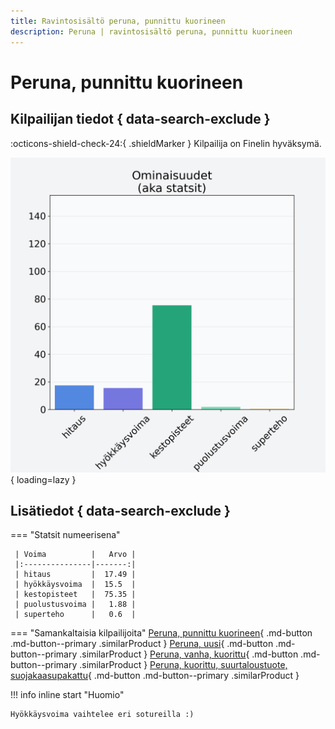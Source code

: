 ```yaml
---
title: Ravintosisältö peruna, punnittu kuorineen
description: Peruna | ravintosisältö peruna, punnittu kuorineen
---
```


# Peruna, punnittu kuorineen


## Kilpailijan tiedot { data-search-exclude }

:octicons-shield-check-24:{ .shieldMarker } Kilpailija on Finelin hyväksymä.

![Peruna, punnittu kuorineen](./images/peruna-punnittu-kuorineen.png){ loading=lazy }

## Lisätiedot { data-search-exclude }
=== "Statsit numeerisena"

     | Voima          |   Arvo |
     |:---------------|-------:|
     | hitaus         |  17.49 |
     | hyökkäysvoima  |  15.5  |
     | kestopisteet   |  75.35 |
     | puolustusvoima |   1.88 |
     | superteho      |   0.6  |

=== "Samankaltaisia kilpailijoita"
    [Peruna, punnittu kuorineen](/peruna-punnittu-kuorineen){ .md-button .md-button--primary .similarProduct }
    [Peruna, uusi](/peruna-uusi){ .md-button .md-button--primary .similarProduct }
    [Peruna, vanha, kuorittu](/peruna-vanha-kuorittu){ .md-button .md-button--primary .similarProduct }
    [Peruna, kuorittu, suurtaloustuote, suojakaasupakattu](/peruna-kuorittu-suurtaloustuote-suojakaasupakattu){ .md-button .md-button--primary .similarProduct }

!!! info inline start "Huomio"

    Hyökkäysvoima vaihtelee eri sotureilla :)
